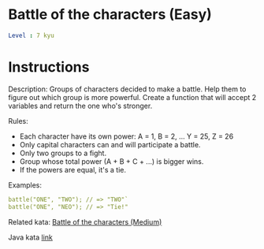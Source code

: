 # Battle of the characters (Easy)

```yaml
Level : 7 kyu
```

# Instructions

Description:
Groups of characters decided to make a battle. Help them to figure out which group is more powerful. Create a function that will accept 2 variables and return the one who's stronger.

Rules:
- Each character have its own power: A = 1, B = 2, ... Y = 25, Z = 26
- Only capital characters can and will participate a battle.
- Only two groups to a fight.
- Group whose total power (A + B + C + ...) is bigger wins.
- If the powers are equal, it's a tie.

Examples:
```yaml
battle("ONE", "TWO"); // => "TWO"`
battle("ONE", "NEO"); // => "Tie!"
```

Related kata: 
[Battle of the characters (Medium)](https://www.codewars.com/kata/595e9f258b763bc2d2000032)

Java kata [link](https://www.codewars.com/kata/595519279be6c575b5000016/train/java)